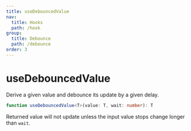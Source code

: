```yaml
---
title: useDebouncedValue
nav:
  title: Hooks
  path: /hook
group:
  title: Debounce
  path: /debounce
order: 3
---
```


# useDebouncedValue

Derive a given value and debounce its update by a given delay.

```typescript
function useDebouncedValue<T>(value: T, wait: number): T
```

Returned value will not update unless the input value stops change longer than `wait`.

<code src="./demo/useDebouncedValue.tsx">




